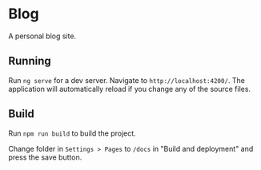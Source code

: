 # Blog

A personal blog site.

## Running

Run `ng serve` for a dev server. Navigate to `http://localhost:4200/`. The application will automatically reload if you change any of the source files.

## Build

Run `npm run build` to build the project.

Change folder in `Settings > Pages` to `/docs` in "Build and deployment" and press the save button.
